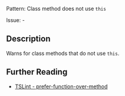 Pattern: Class method does not use `this`

Issue: -

## Description

Warns for class methods that do not use `this`.

## Further Reading

* [TSLint - prefer-function-over-method](https://palantir.github.io/tslint/rules/prefer-function-over-method)